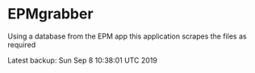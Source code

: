 # EPMgrabber
Using a database from the EPM app this application scrapes the files as required


Latest backup: Sun Sep 8 10:38:01 UTC 2019
